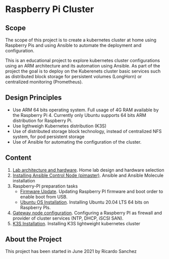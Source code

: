 # Raspberry Pi Cluster
## Scope
The scope of this project is to create a kubernetes cluster at home using Raspberry Pis and using Ansible to automate the deployment and configuration.

This is an educational project to explore kubernetes cluster configurations using an ARM architecture and its automation using Ansible. 
As part of the project the goal is to deploy on the Kuberenets cluster basic services such as distributed block storage for persistent volumes (LongHorn) or centralized monitoring (Prometheus).

## Design Principles

- Use ARM 64 bits operating system. Full usage of 4G RAM available by the Raspberry Pi 4. Currently only Ubuntu supports 64 bits ARM distribution for Raspberry Pi.
- Use ligthweigh Kubernetes distribution (K3S)
- Use of distributed storage block technology, instead of centralized NFS system, for pod persistent storage
- Use of Ansible for automating the configuration of the cluster.

## Content

1. [Lab architecture and hardware](documentation/hardware.md). Home lab design and hardware selection
2. [Installing Ansible Control Node (pimaster)](documentation/pimaster.md). Ansible and Ansible Molecule installation
3. Raspberry-PI preparation tasks
    - [Firmware Update](documentation/preparing_raspberrypi.md). Updating Raspberry PI firmware and boot order to enable boot from USB.
    - [Ubuntu OS Installation](documentation/installing_ubuntu.md). Installing Ubuntu 20.04 LTS 64 bits on Raspberry PIs.
4. [Gateway node configuration](documentation/gateway.md). Configuring a Raspberry PI as firewall and provider of cluster services (NTP, DHCP, iSCSI SAN).
5. [K3S Installation](documentation/intstalling_k3s.md). Installing K3S lightweight kubernetes cluster


## About the Project

This project has been started in June 2021 by Ricardo Sanchez
